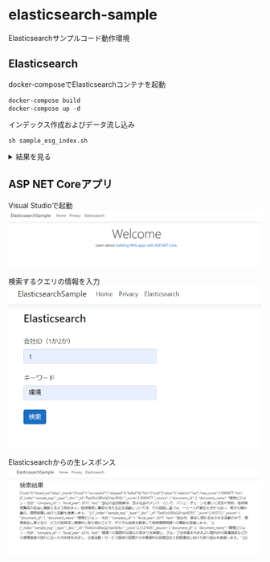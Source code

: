 # elasticsearch-sample
Elasticsearchサンプルコード動作環境

## Elasticsearch
docker-composeでElasticsearchコンテナを起動
```
docker-compose build
docker-compose up -d
```

インデックス作成およびデータ流し込み
```
sh sample_esg_index.sh
```

<details><summary>結果を見る</summary><div>

```
{
  "acknowledged" : true,
  "shards_acknowledged" : true,
  "index" : "sample_esg"
}
{
  "acknowledged" : true
}
{
  "sample_esg" : {
    "mappings" : {
      "properties" : {
        "company_id" : {
          "type" : "long"
        },
        "document_id" : {
          "type" : "keyword"
        },
        "document_name" : {
          "type" : "keyword"
        },
        "fiscal_year" : {
          "type" : "long"
        },
        "text" : {
          "type" : "text"
        }
      }
    }
  }
}
{
  "_index" : "sample_esg",
  "_type" : "_doc",
  "_id" : "4f71SnUBE3EyJyUMDfCE",
  "_version" : 1,
  "result" : "created",
  "_shards" : {
    "total" : 2,
    "successful" : 1,
    "failed" : 0
  },
  "_seq_no" : 0,
  "_primary_term" : 1
}
{
  "_index" : "sample_esg",
  "_type" : "_doc",
  "_id" : "4v71SnUBE3EyJyUMDfC7",
  "_version" : 1,
  "result" : "created",
  "_shards" : {
    "total" : 2,
    "successful" : 1,
    "failed" : 0
  },
  "_seq_no" : 1,
  "_primary_term" : 1
}
{
  "_index" : "sample_esg",
  "_type" : "_doc",
  "_id" : "4_71SnUBE3EyJyUMDfDe",
  "_version" : 1,
  "result" : "created",
  "_shards" : {
    "total" : 2,
    "successful" : 1,
    "failed" : 0
  },
  "_seq_no" : 2,
  "_primary_term" : 1
}
{
  "_index" : "sample_esg",
  "_type" : "_doc",
  "_id" : "5P71SnUBE3EyJyUMDvAA",
  "_version" : 1,
  "result" : "created",
  "_shards" : {
    "total" : 2,
    "successful" : 1,
    "failed" : 0
  },
  "_seq_no" : 3,
  "_primary_term" : 1
}
{
  "_index" : "sample_esg",
  "_type" : "_doc",
  "_id" : "5f71SnUBE3EyJyUMDvAs",
  "_version" : 1,
  "result" : "created",
  "_shards" : {
    "total" : 2,
    "successful" : 1,
    "failed" : 0
  },
  "_seq_no" : 4,
  "_primary_term" : 1
}
```

</div></details>


## ASP NET Coreアプリ
Visual Studioで起動
<img src="./images/top.png">

検索するクエリの情報を入力
<img src="./images/search.png">

Elasticsearchからの生レスポンス
<img src="./images/result.png">
